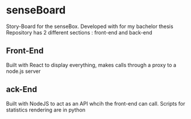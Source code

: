 # senseBoard
Story-Board for the senseBox. Developed with for my bachelor thesis
Repository has 2 different sections : front-end and back-end

## Front-End
Built with React to display everything, makes calls through a proxy to a node.js server

## ack-End 
Built with NodeJS to act as an API whcih the front-end can call. Scripts for statistics rendering are in python
